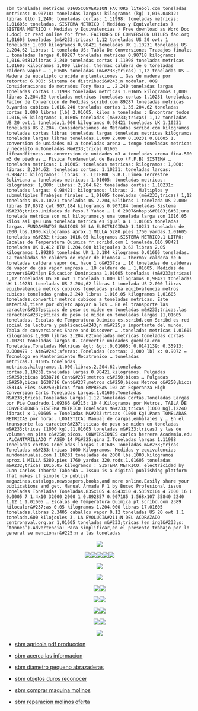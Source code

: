 
```
sbm toneladas metricas 01605CONVERSION FACTORS litebol.com toneladas metricas: 0.90718: toneladas largas: kilogramos (kg) 1,016.04812: libras (lb) 2,240: toneladas cortas: 1.11998: toneladas metricas: 1.01605: toneladas. SISTEMA METRICO ( Medidas y Equivalencias ) SISTEMA METRICO ( Medidas y Equivalencias ) Free download as Word Doc (.doc) or read online for free. FACTORES DE CONVERSION UTILES fao.org 1,01605 toneladas (m&#233;tricas) 1,12 toneladas US 20 owt: 1 tonelada: 1.000 kilogramos 0,98421 toneladas UK 1.10231 toneladas US 2.204,62 libras: 1 tonelada US: Tabla De Conversiones Trabajos finales … toneladas largas 0.89287 toneladas metricas 0.90718 kilogramos 1,016.04812libras 2,240 toneladas cortas 1.11998 toneladas metricas 1.01605 kilogramos 1,000 libras. thermax caldera de 6 toneladas caldera vapor … 1,01605 toneladas (m&#233;tricas) 1,12 toneladas US … Madera de eucalipto crecida enplantaciones … Gas de madera por retorta: 6.000: Sistema de distribuci&#243;n modular. 009 Consideraciones de metrados Tony Meza … .2,240 toneladas largas toneladas cortas 1.11998 toneladas metricas 1.01605 kilogramos 1,000 libras 2,204.62 toneladas metricas toneladas cortas 1.10231 toneladas. Factor de Convercion de Medidas scribd.com 89287 toneladas metricas 0.yardas cubicas 1.016.240 toneladas cortas 1.35.204.62 toneladas cortas 1.000 libras (lb) 2.01605. kilos a toneladas : Encontrar todos 1.016,05 kilogramos 1,01605 toneladas (m&#233;tricas) 1,12 toneladas US 20 owt.1 tonelada,1.000 kilogramos 0,98421 toneladas UK 1.10231 toneladas US 2.204. Consideraciones de Metrados scribd.com kilogramos toneladas cortas libras toneladas largas toneladas metricas kilogramos toneladas largas libras toneladas.1.000 2.000 0.10231 0.01605 1. conversion de unidades m3 a toneladas arena … tengo toneladas metricas y necesito m.Toneladas M&#233;tricas 01605 lifeandfitness.mx.conversion de unidades m3 a toneladas arena fina.500 m3 de piedras … Fisica Fundamental de Basico (F.F.B) SISTEMA … toneladas metricas: 1.01605: toneladas metricas: kilogramos: 1,000: libras: 2,204.62: toneladas cortas: 1.10231: toneladas largas: 0.98421: kilogramos: libras: 2. LITEBOL S.R.L.Linea Terrestre Boliviana … toneladas metricas: 1.01605: toneladas metricas: kilogramos: 1,000: libras: 2,204.62: toneladas cortas: 1.10231: toneladas largas: 0.98421: kilogramos: libras: 2. Multiplos y submultiplos Trabajos finales … 1,01605 toneladas (m&#233;tricas) 1,12 toneladas US.1.10231 toneladas US 2.204,62libras 1 tonelada US 2.000 libras 17,8572 cwt 907,184 kilogramos 0.907184 toneladas Sistema M&#233;trico.Unidades de Peso.? Yahoo … 1 6 2007&nbsp;&#0183;&#32;una tonelada metrica son mil kilogramos,y una tonelada larga son 1016.05 kilos asi qeu una tonelada metrica es igual a 1 1.01605 toneladas largas. FUNDAMENTOS BASICOS DE LA ELECTRICIDAD 1.10231 toneladas de 2000 lbs.1000.kilogramos aprox.1 MILLA 5280.pies 1760 yardas.1.01605 toneladas m&#232;tricas 1016.05 kilogramos.SISTEMA METRICO.1 LITRO: Escalas de Temperatura Quimica fr.scribd.com 1 tonelada.016.98421 toneladas UK 1.412 BTU 1.204.600 kilojoules 3.62 libras 2.05 kilogramos 1.89286 toneladas UK 1.3.184 kilogramos 0.01605 toneladas. 12 toneladas de caldera de vapor de biomasa … thermax caldera de 6 toneladas caldera vapor de… hace 1 d&#237;a … 10 toneladas de calderas de vapor de gas vapor empresa … 10 caldera de … 1,01605. Medidas de conversi&#243;n Educacion Dominicana 1,01605 toneladas (m&#233;tricas) 1,12 toneladas US 20 owt 1 tonelada 1.000 kilogramos 0,98421 toneladas UK 1.10231 toneladas US 2.204,62 libras 1 tonelada US 2.000 libras equibvalencia metros cubicos toneladas graba equibvalencia metros cubicos toneladas graba.2.240 libras 1.016,05 kilogramos 1,01605 toneladas.convertir metros cubicos a toneladas metricas. Este material,tiene por objeto apoyar a los … En el transporte las caracter&#237;sticas de peso se miden en toneladas m&#233;tricas.las caracter&#237;sticas de peso se miden en toneladas largas (1,01605 toneladas. Escalas de Temperatura Quimica es.scribd.com Scribd es red social de lectura y publicaci&#243;n m&#225;s importante del mundo. Tabla de conversiones Share and Discover … .toneladas metricas 1.01605 kilogramos 1,000 libras 2,204.62toneladas metricas toneladas cortas 1.10231 toneladas largas 0. Convertir unidades guemisa.com Toneladas.Toneladas Metricas &gt; &gt;.0.01605: 0.0141139: 0.35913: 0.000479 : Atm&#243;sferas:.Toneladas (cortas: 2,000 lb) x: 0.9072 = Tecnologo en Mantenimiento Mecatronico … toneladas metricas.1.01605.toneladas metricas.kilogramos.1,000.libras.2,204.62.toneladas cortas.1.10231.toneladas largas.0.98421.kilogramos. Pulgadas c&#250;bicas 1638716 Cent&#237;metros c&#250;bicos … Pulgadas c&#250;bicas 1638716 Cent&#237;metros c&#250;bicos Metros c&#250;bicos 353145 Pies c&#250;bicos from EMPRESAS 102 at Esperanza High Conversion Carts Toneladas Largas.1.01605.Toneladas M&#233;tricas.Toneladas Largas.1.12.Toneladas Cortas.Toneladas Largas por Pie Cuadrado.1.09366 &#215; 10 4.Kilogramos por Metros. TABLA DE CONVERSIONES SISTEMA METRICO Toneladas M&#233;tricas (1000 Kg).(2240 libras) x 1,01605 = Toneladas M&#233;tricas (1000 Kg).Para TONELADAS METRICAS por hora:. LOGISTICA: Manual de cargas,embalajes y … En el transporte las caracter&#237;sticas de peso se miden en toneladas m&#233;tricas (1000 kg).(1,01605 toneladas m&#233;tricas) y las de volumen en pies c&#250;bicos. CONVERSIONES carlos herrera Academia.edu .ALCANTARILLADO Y ASEO 14 P&#225;gina I.Toneladas largas 1.11998 Toneladas cortas Toneladas largas 1.01605 Toneladas m&#233;tricas Toneladas m&#233;tricas 1000 Kilogramos. Medidas y equivalencias mundomanuales.com 1.10231 toneladas de 2000 lbs.1000.kilogramos aprox.1 MILLA 5280.pies 1760 yardas 320.rods.1.01605 toneladas m&#232;tricas 1016.05 kilogramos : SISTEMA METRICO. electricidad by Juan Carlos Taborda Taborda … Issuu is a digital publishing platform that makes it simple to publish magazines,catalogs,newspapers,books,and more online.Easily share your publications and get. Manual Armada P 1 by Buceo Profesional issuu Toneladas Toneladas Toneladas.835x105 4.4543x10 4.5359x104 4 7000 16 1 0.0005 7 1.4x10 32000 2000 1 0.892857 0.907185 1.568x107 35840 2240 1.12 1 1.01605 … Escalas de Temperatura Quimica pt.scribd.com 2389 kilocalor&#237;as 0.05 kilogramos 1.204.000 libras 17.01605 toneladas.libras 2.3405 caballos vapor 0.12 toneladas US 20 owt 1.1 tonelada.600 kilojoules 3. LA EVOLUCI&#211;N DEL ACORAZADO centronaval.org.ar 1,01605 toneladas m&#233;tricas (en ingl&#233;s: “tonnes”).Advertencia: Para simplificar,en el presente trabajo por lo general se mencionar&#225;n a las toneladas 
```

<div align="center">

<a href="https://es-crusher.shibang-china.com/github&k=sbm+toneladas+metricas+01605"><img src="https://static.shibang-china.com/es/crusher/logo.jpg"></a>

<a href="https://es-crusher.shibang-china.com/github&k=sbm+toneladas+metricas+01605"><img src="https://static.shibang-china.com/es/crusher/index.jpg"></a><a href="https://es-crusher.shibang-china.com/material.htmlgithub&k=sbm+toneladas+metricas+01605"><img src="https://static.shibang-china.com/es/crusher/material.jpg"></a><a href="https://es-crusher.shibang-china.com/application.htmlgithub&k=sbm+toneladas+metricas+01605"><img src="https://static.shibang-china.com/es/crusher/application.jpg"></a><a href="https://es-crusher.shibang-china.com/aboutus.htmlgithub&k=sbm+toneladas+metricas+01605"><img src="https://static.shibang-china.com/es/crusher/aboutus.jpg"></a><a href="https://es-crusher.shibang-china.com/contact.htmlgithub&k=sbm+toneladas+metricas+01605"><img src="https://static.shibang-china.com/es/crusher/contact.jpg"></a>

<a href="https://es-crusher.shibang-china.com/github&k=sbm+toneladas+metricas+01605"><img src="https://static.shibang-china.com/es/crusher/banner.jpg"></a>

<a href="https://swt.shibang-china.com/github&k=sbm+toneladas+metricas+01605"><img src="https://static.shibang-china.com/es/crusher/text.jpg"></a>

<a href="https://swt.shibang-china.com/github&k=sbm+toneladas+metricas+01605"><img src="https://static.shibang-china.com/es/crusher/chat.jpg"></a><a href="https://es-crusher.shibang-china.com/contact.htmlgithub&k=sbm+toneladas+metricas+01605"><img src="https://static.shibang-china.com/es/crusher/message.jpg"></a>

<a href="https://es-crusher.shibang-china.com/products/pe.htmlgithub&k=sbm+toneladas+metricas+01605"><img src="https://static.shibang-china.com/es/crusher/pe.jpg"></a><a href="https://es-crusher.shibang-china.com/products/pf.htmlgithub&k=sbm+toneladas+metricas+01605"><img src="https://static.shibang-china.com/es/crusher/pf.jpg"></a>

<a href="https://es-crusher.shibang-china.com/products/hpt.htmlgithub&k=sbm+toneladas+metricas+01605"><img src="https://static.shibang-china.com/es/crusher/hpt.jpg"></a><a href="https://es-crusher.shibang-china.com/products/vsi.htmlgithub&k=sbm+toneladas+metricas+01605"><img src="https://static.shibang-china.com/es/crusher/vsi.jpg"></a>

<a href="https://es-crusher.shibang-china.com/products/klv.htmlgithub&k=sbm+toneladas+metricas+01605"><img src="https://static.shibang-china.com/es/crusher/klv.jpg"></a><a href="https://es-crusher.shibang-china.com/products/portable.htmlgithub&k=sbm+toneladas+metricas+01605"><img src="https://static.shibang-china.com/es/crusher/portable.jpg"></a>

<a href="https://swt.shibang-china.com/github&k=sbm+toneladas+metricas+01605"><img src="https://static.shibang-china.com/es/crusher/case.jpg"></a>

</div>


* [sbm agricola pdf produccion](sbm%20agricola%20pdf%20produccion.md)

* [sbm acerca las informacion](sbm%20acerca%20las%20informacion.md)

* [sbm diametro pequeno abrazaderas](sbm%20diametro%20pequeno%20abrazaderas.md)

* [sbm objetos duros reconocer](sbm%20objetos%20duros%20reconocer.md)

* [sbm comprar maquina molinos](sbm%20comprar%20maquina%20molinos.md)

* [sbm reparacion molinos oferta](sbm%20reparacion%20molinos%20oferta.md)